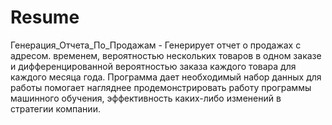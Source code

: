 # Resume

Генерация_Отчета_По_Продажам - Генерирует отчет о продажах с адресом. временем, вероятностью нескольких товаров в одном заказе и дифференцированной вероятностью заказа каждого товара для каждого месяца года. Программа дает необходимый набор данных для работы помогает нагляднее продемонстрировать работу программы машинного обучения, эффективность каких-либо изменений в стратегии компании.
